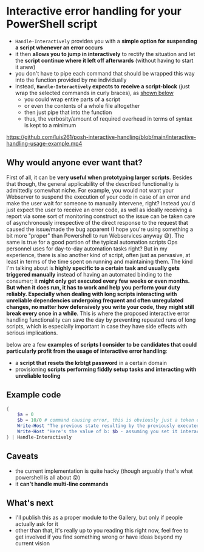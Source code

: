 # Interactive error handling for your PowerShell script
- `Handle-Interactively` provides you with a **simple option for suspending a script whenever an error occurs**
- it then **allows you to jump in interactively** to rectify the situation and let the **script continue where it left off afterwards** (without having to start it anew)
- you don't have to pipe each command that should be wrapped this way into the function provided by me individually
- instead, **`Handle-Interactively` expects to receive a script-block** (just wrap the selected commands in curly braces), as [shown below](#example-code)
  - you could wrap entire parts of a script
  - or even the contents of a whole file altogether
  - then just pipe that into the function
  - thus, the verbosity/amount of required overhead in terms of syntax is kept to a minimum

https://github.com/luis261/posh-interactive-handling/blob/main/interactive-handling-usage-example.mp4

## Why would anyone ever want that?
First of all, it can be **very useful when prototyping larger scripts**. Besides that though, the general applicability of the described functionality is admittedly somewhat niche.
For example, you would not want your Webserver to suspend the execution of your code in case of an error and make the user wait for someone to manually intervene, right? Instead you'd just expect the user to receive an error code, as well as ideally receiving a report via some sort of monitoring construct so the issue can be taken care of asynchronously irrespective of the direct response to the request that caused the issue/made the bug apparent (I hope you're using something a bit more "proper" than Powershell to run Webservices anyway 😅).
The same is true for a good portion of the typical automation scripts Ops personnel uses for day-to-day automation tasks right?
But in my experience, there is also another kind of script, often just as pervasive, at least in terms of the time spent on running and maintaining them.
The kind I'm talking about is **highly specific to a certain task and usually gets triggered manually** instead of having an automated binding to the consumer; it **might only get executed every few weeks or even months. But when it does run, it has to work and help you perform your duty reliably. Especially when dealing with long scripts interacting with unreliable dependencies undergoing frequent and often unregulated changes, no matter how defensively you write your code, they might still break every once in a while**. This is where the proposed interactive error handling functionality can save the day by preventing repeated runs of long scripts, which is especially important in case they have side effects with serious implications.

below are a few **examples of scripts I consider to be candidates that could particularly profit from the usage of interactive error handling**:
- a **script that resets the krbtgt password** in a certain domain
- provisioning **scripts performing fiddly setup tasks and interacting with unreliable tooling**

## Example code
```powershell
{
    $a = 0
    $b = 10/0 # command causing error, this is obviously just a token example, imagine a command interacting with an unstable external dependency instead
    Write-Host "The previous state resulting by the previously executed commands of the script is conserved, as evidenced by the value of a: $a"
    Write-Host "Here's the value of b: $b - assuming you set it interactively during handling of the previous error, it should not be empty, so further commands in this script block relying on it could run without any problems"
} | Handle-Interactively
```

## Caveats
- the current implementation is quite hacky (though arguably that's what powershell is all about 😝)
- it **can't handle multi-line commands**

## What's next
- I'll publish this as a proper module to the Gallery, but only if people actually ask for it
- other than that, it's really up to you reading this right now, feel free to get involved if you find something wrong or have ideas beyond my current vision
